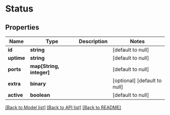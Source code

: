 # Status

## Properties
Name | Type | Description | Notes
------------ | ------------- | ------------- | -------------
**id** | **string** |  | [default to null]
**uptime** | **string** |  | [default to null]
**ports** | **map[String, integer]** |  | [default to null]
**extra** | **binary** |  | [optional] [default to null]
**active** | **boolean** |  | [default to null]

[[Back to Model list]](../README.md#documentation-for-models) [[Back to API list]](../README.md#documentation-for-api-endpoints) [[Back to README]](../README.md)


